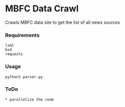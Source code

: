 # MBFC Data Crawl


Crawls MBFC data site to get the list of all news sources

### Requirements
```
lxml
bs4
requests
```

### Usage
```
python3 parser.py
```

### ToDo
```
* parallelize the code
```

